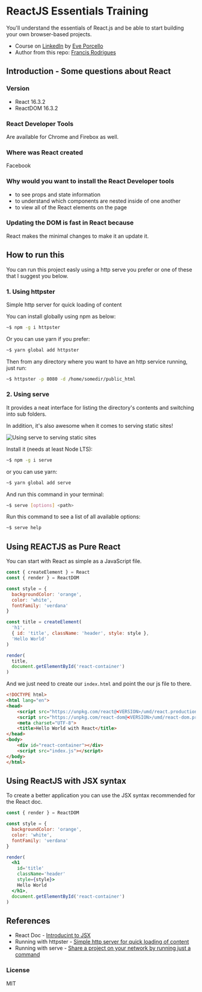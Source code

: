 # ReactJS Essentials Training #

You'll understand the essentials of React.js and be able to start building your own browser-based projects.

- Course on [LinkedIn][1] by [Eve Porcello][2]
- Author from this repo: [Francis Rodrigues][3]

## Introduction - Some questions about React ##

### Version ##

- React 16.3.2
- ReactDOM 16.3.2

### React Developer Tools ###

Are available for Chrome and Firebox as well.

### Where was React created ###

Facebook

### Why would you want to install the React Developer tools ###

- to see props and state information
- to understand which components are nested inside of one another
- to view all of the React elements on the page

### Updating the DOM is fast in React because ###

React makes the minimal changes to make it an update it.

## How to run this ##

You can run this project easly using a http serve you prefer or one of these that I suggest you below.

### 1. Using httpster ###

Simple http server for quick loading of content

You can install globally using npm as below:

```bash
~$ npm -g i httpster
```

Or you can use yarn if you prefer:

```bash
~$ yarn global add httpster
```

Then from any directory where you want to have an http service running, just run:

```bash
~$ httpster -p 8080 -d /home/somedir/public_html
```

### 2. Using serve ###

It provides a neat interface for listing the directory's contents and switching into sub folders.

In addition, it's also awesome when it comes to serving static sites!

![Using serve to serving static sites](https://raw.githubusercontent.com/zeit/art/4bafffc43b38f3b796eb2f9071292d13d129a7d8/serve/example.png)

Install it (needs at least Node LTS):

```bash
~$ npm -g i serve
```

or you can use yarn:

```bash
~$ yarn global add serve
```

And run this command in your terminal:

```bash
~$ serve [options] <path>
```

Run this command to see a list of all available options:

```bash
~$ serve help
```

## Using REACTJS as Pure React ##

You can start with React as simple as a JavaScript file.

```js
const { createElement } = React
const { render } = ReactDOM

const style = {
  backgroundColor: 'orange',
  color: 'white',
  fontFamily: 'verdana'
}

const title = createElement(
  'h1',
  { id: 'title', className: 'header', style: style },
  'Hello World'
)

render(
  title,
  document.getElementById('react-container')
)
```

And we just need to create our `index.html` and point the our js file to there.

```html
<!DOCTYPE html>
<html lang="en">
<head>
    <script src="https://unpkg.com/react@<VERSION>/umd/react.production.min.js"></script>
    <script src="https://unpkg.com/react-dom@<VERSION>/umd/react-dom.production.min.js"></script>
    <meta charset="UTF-8">
    <title>Hello World with React</title>
</head>
<body>
    <div id="react-container"></div>
    <script src="index.js"></script>
</body>
</html>
```

## Using ReactJS with JSX syntax ##

To create a better application you can use the JSX syntax recommended for the React doc.

```jsx
const { render } = ReactDOM

const style = {
  backgroundColor: 'orange',
  color: 'white',
  fontFamily: 'verdana'
}

render(
  <h1
    id='title'
    className='header'
    style={style}>
    Hello World
  </h1>,
  document.getElementById('react-container')
)
```

## References ##

- React Doc - [Introducint to JSX][4]
- Running with httpster - [Simple http server for quick loading of content][5]
- Running with serve - [Share a project on your network by running just a command][6]

### License ###

MIT

  [1]: https://www.linkedin.com/learning/react-js-essential-training
  [2]: https://www.linkedin.com/learning/instructors/eve-porcello
  [3]: https://github.com/francisrod01
  [4]: https://reactjs.org/docs/introducing-jsx.html
  [5]: https://www.npmjs.com/package/httpster
  [6]: https://www.npmjs.com/package/serve
